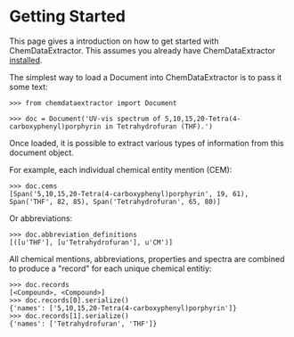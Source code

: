 # Getting Started

This page gives a introduction on how to get started with ChemDataExtractor. This assumes you already have
ChemDataExtractor [installed](install).

The simplest way to load a Document into ChemDataExtractor is to pass it some text:

    >>> from chemdataextractor import Document

    >>> doc = Document('UV-vis spectrum of 5,10,15,20-Tetra(4-carboxyphenyl)porphyrin in Tetrahydrofuran (THF).')

Once loaded, it is possible to extract various types of information from this document object.

For example, each individual chemical entity mention (CEM):

    >>> doc.cems
    [Span('5,10,15,20-Tetra(4-carboxyphenyl)porphyrin', 19, 61), Span('THF', 82, 85), Span('Tetrahydrofuran', 65, 80)]

Or abbreviations:

    >>> doc.abbreviation_definitions
    [([u'THF'], [u'Tetrahydrofuran'], u'CM')]


All chemical mentions, abbreviations, properties and spectra are combined to produce a "record" for each unique
chemical entitiy:

    >>> doc.records
    [<Compound>, <Compound>]
    >>> doc.records[0].serialize()
    {'names': ['5,10,15,20-Tetra(4-carboxyphenyl)porphyrin']}
    >>> doc.records[1].serialize()
    {'names': ['Tetrahydrofuran', 'THF']}
